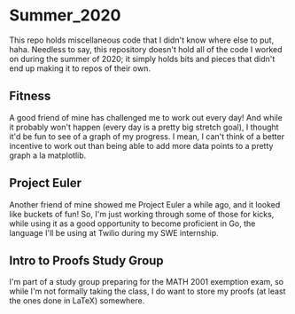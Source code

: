 # Summer_2020
This repo holds miscellaneous code that I didn't know where else to put, haha. Needless to say, this repository doesn't hold all of the code I worked on during the summer of 2020; it simply holds bits and pieces that didn't end up making it to repos of their own.

## Fitness
A good friend of mine has challenged me to work out every day! And while it probably won't happen (every day is a pretty big stretch goal), I thought it'd be fun to see of a graph of my progress. I mean, I can't think of a better incentive to work out than being able to add more data points to a pretty graph a la matplotlib.

## Project Euler
Another friend of mine showed me Project Euler a while ago, and it looked like buckets of fun! So, I'm just working through some of those for kicks, while using it as a good opportunity to become proficient in Go, the language I'll be using at Twilio during my SWE internship.

## Intro to Proofs Study Group
I'm part of a study group preparing for the MATH 2001 exemption exam, so while I'm not formally taking the class, I do want to store my proofs (at least the ones done in LaTeX) somewhere.
